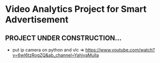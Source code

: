 # Video Analytics Project for Smart Advertisement
## PROJECT UNDER CONSTRUCTION...
* put ip camera on python and vlc => https://www.youtube.com/watch?v=6wI6tzRogZQ&ab_channel=YahiyaMulla